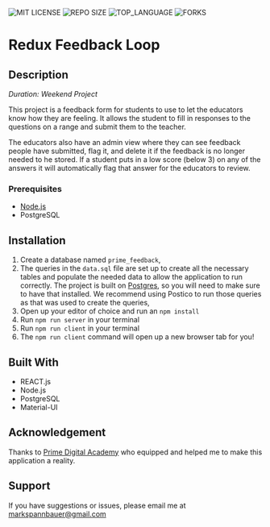 ![MIT LICENSE](https://img.shields.io/github/license/scottbromander/the_marketplace.svg?style=flat-square)
![REPO SIZE](https://img.shields.io/github/repo-size/scottbromander/the_marketplace.svg?style=flat-square)
![TOP_LANGUAGE](https://img.shields.io/github/languages/top/scottbromander/the_marketplace.svg?style=flat-square)
![FORKS](https://img.shields.io/github/forks/scottbromander/the_marketplace.svg?style=social)

# Redux Feedback Loop

## Description

_Duration: Weekend Project_

This project is a feedback form for students to use to let the educators know how they are feeling. It allows the student to fill in responses to the questions on a range and submit them to the teacher. 

The educators also have an admin view where they can see feedback people have submitted, flag it, and delete it if the feedback is no longer needed to he stored. If a student puts in a low score (below 3) on any of the answers it will automatically flag that answer for the educators to review.

### Prerequisites

- [Node.js](https://nodejs.org/en/)
- PostgreSQL

## Installation

1. Create a database named `prime_feedback`,
2. The queries in the `data.sql` file are set up to create all the necessary tables and populate the needed data to allow the application to run correctly. The project is built on [Postgres](https://www.postgresql.org/download/), so you will need to make sure to have that installed. We recommend using Postico to run those queries as that was used to create the queries, 
3. Open up your editor of choice and run an `npm install`
4. Run `npm run server` in your terminal
5. Run `npm run client` in your terminal
6. The `npm run client` command will open up a new browser tab for you!

## Built With

- REACT.js
- Node.js
- PostgreSQL
- Material-UI

## Acknowledgement
Thanks to [Prime Digital Academy](www.primeacademy.io) who equipped and helped me to make this application a reality.

## Support
If you have suggestions or issues, please email me at markspannbauer@gmail.com